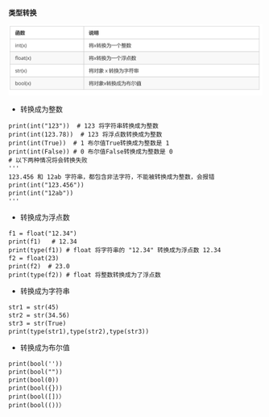 **类型转换**

![](images/WEBRESOURCE1c909eae50e4c6404ad9e1d8fefc6b90截图.png)

- 转换成为整数

```
print(int("123"))  # 123 将字符串转换成为整数
print(int(123.78))  # 123 将浮点数转换成为整数
print(int(True))  # 1 布尔值True转换成为整数是 1
print(int(False)) # 0 布尔值False转换成为整数是 0
# 以下两种情况将会转换失败
'''
123.456 和 12ab 字符串，都包含非法字符，不能被转换成为整数，会报错
print(int("123.456"))
print(int("12ab"))
'''
```

- 转换成为浮点数

```
f1 = float("12.34")
print(f1)   # 12.34
print(type(f1)) # float 将字符串的 "12.34" 转换成为浮点数 12.34
f2 = float(23)
print(f2)  # 23.0
print(type(f2)) # float 将整数转换成为了浮点数
```

- 转换成为字符串

```
str1 = str(45)
str2 = str(34.56)
str3 = str(True)
print(type(str1),type(str2),type(str3))
```

- 转换成为布尔值

```
print(bool(''))
print(bool(""))
print(bool(0))
print(bool({}))
print(bool([])）
print(bool(())）
```